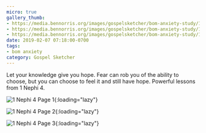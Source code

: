 ```yaml
---
micro: true
gallery_thumb:
- https://media.bennorris.org/images/gospelsketcher/bom-anxiety-study/1-nephi-4-01.jpg
- https://media.bennorris.org/images/gospelsketcher/bom-anxiety-study/1-nephi-4-02.jpg
- https://media.bennorris.org/images/gospelsketcher/bom-anxiety-study/1-nephi-4-03.jpg
date: 2019-02-07 07:18:00-0700
tags:
- bom anxiety
category: Gospel Sketcher
---
```


Let your knowledge give you hope. Fear can rob you of the ability to choose, but you can choose to feel it and still have hope. Powerful lessons from 1 Nephi 4.

![1 Nephi 4 Page 1](https://media.bennorris.org/images/gospelsketcher/bom-anxiety-study/1-nephi-4-01.jpg){:loading="lazy"}

![1 Nephi 4 Page 2](https://media.bennorris.org/images/gospelsketcher/bom-anxiety-study/1-nephi-4-02.jpg){:loading="lazy"}

![1 Nephi 4 Page 3](https://media.bennorris.org/images/gospelsketcher/bom-anxiety-study/1-nephi-4-03.jpg){:loading="lazy"}